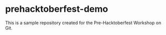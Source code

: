 # prehacktoberfest-demo
This is a sample repository created for the Pre-Hacktoberfest Workshop on Git.
